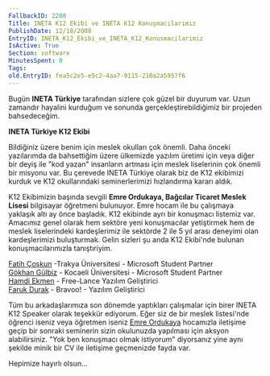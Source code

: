 ```yaml
---
FallbackID: 2280
Title: INETA K12 Ekibi ve INETA K12 Konuşmacılarımız
PublishDate: 12/18/2008
EntryID: INETA_K12_Ekibi_ve_INETA_K12_Konusmacilarimiz
IsActive: True
Section: software
MinutesSpent: 0
Tags: 
old.EntryID: fea5c2e5-e5c2-4aa7-9115-210a2a5957f6
---
```

Bugün **INETA Türkiye** tarafından sizlere çok güzel bir duyurum var.
Uzun zamandır hayalini kurduğum ve sonunda gerçekleştirebildiğimiz bir
projeden bahsedeceğim.

**INETA Türkiye K12 Ekibi**

Bildiğiniz üzere benim için meslek okulları çok önemli. Daha önceki
yazılarımda da bahsettiğim üzere ülkemizde yazılım üretimi için veya
diğer bir deyiş ile "kod yazan" insanların artması için meslek
liselerinin çok önemli bir misyonu var. Bu çerevede INETA Türkiye olarak
biz de K12 ekibimizi kurduk ve K12 okullarındaki seminerlerimizi
hızlandırma kararı aldık.

K12 Ekibimizin başında sevgili **Emre Ordukaya, Bağcılar Ticaret Meslek
Lisesi** bilgisayar öğretmeni bulunuyor. Emre hocam ile bu çalışmaya
yaklaşık altı ay önce başladık. K12 ekibinde ayrı bir konuşmacı listemiz
var. Amacımız genel olarak hem sektöre yeni konuşmacılar yetiştirmek hem
de meslek liselerindeki kardeşlerimiz ile sektörde 2 ile 5 yıl arası
deneyimi olan kardeşlerimizi buluşturmak. Gelin sizleri şu anda K12
Ekibi'nde bulunan konuşmacılarımızla tanıştıriyim.

[Fatih Çoşkun](http://www.fcoskun.com/) -Trakya Üniversitesi - Microsoft
Student Partner\
 [Gökhan Gülbiz](http://ggulbiz.blogspot.com/) - Kocaeli Üniversitesi -
Microsoft Student Partner\
 [Hamdi Ekmen](http://www.hekmen.com/index.asp) - Free-Lance Yazılım
Geliştirici\
[Faruk Durak](http://www.farukdurak.com/) - Bravoo! - Yazılım
Geliştirici

Tüm bu arkadaşlarımıza son dönemde yaptıkları çalışmalar için birer
INETA K12 Speaker olarak teşekkür ediyorum. Eğer siz de bir meslek
listesi'nde öğrenci iseniz veya öğretmen iseniz [Emre
Ordukaya](mailto:info@emreordukaya.com) hocamızla iletişime geçip bir
sonraki seminerin sizin okulunuzda yapılması için aksyon alabilirsiniz.
"Yok ben konuşmacı olmak istiyorum" diyorsanız yine aynı şekilde minik
bir CV ile iletişime geçmenizde fayda var.

Hepimize hayırlı olsun...


